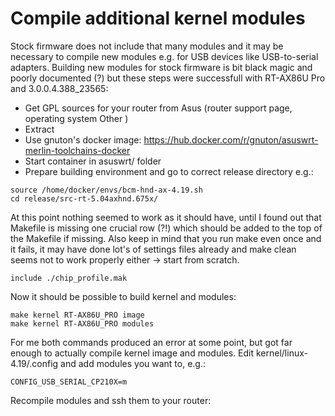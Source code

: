 # Compile additional kernel modules
Stock firmware does not include that many modules and it may be necessary to compile new modules e.g. for USB devices like USB-to-serial adapters. Building new modules for stock firmware is bit black magic and poorly documented (?) but these steps were successfull with RT-AX86U Pro and 3.0.0.4.388_23565:

- Get GPL sources for your router from Asus (router support page, operating system Other )
- Extract
- Use gnuton's docker image: https://hub.docker.com/r/gnuton/asuswrt-merlin-toolchains-docker
- Start container in asuswrt/ folder
- Prepare building environment and go to correct release directory e.g.:
```
source /home/docker/envs/bcm-hnd-ax-4.19.sh
cd release/src-rt-5.04axhnd.675x/
```

At this point nothing seemed to work as it should have, until I found out that Makefile is missing one crucial row (?!) which should be added to the top of the Makefile if missing. Also keep in mind that you run make even once and it fails, it may have done lot's of settings files already and make clean seems not to work properly either -> start from scratch.  

```
include ./chip_profile.mak
```

Now it should be possible to build kernel and modules:

```
make kernel RT-AX86U_PRO image
make kernel RT-AX86U_PRO modules
```

For me both commands produced an error at some point, but got far enough to actually compile kernel image and modules. Edit kernel/linux-4.19/.config and add modules you want to, e.g.:

```
CONFIG_USB_SERIAL_CP210X=m
```

Recompile modules and ssh them to your router:

```

```



